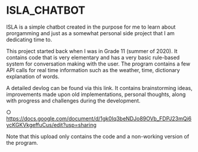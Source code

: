 # ISLA_CHATBOT

ISLA is a simple chatbot created in the purpose for me to learn about prorgamming and just as a somewhat personal side project that I am dedicating time to. 

This project started back when I was in Grade 11 (summer of 2020). It contains code that is very elementary and has a very basic rule-based system for conversation making with the user. The program contains a few API calls for real time information such as the weather, time, dictionary explanation of words. 


A detailed devlog can be found via this link. It contains brainstorming ideas, improvements made upon old implementations, personal thoughts, along with progress and challenges during the development. 

○ https://docs.google.com/document/d/1gk0Iq3beNDJo89OVb_FDPJ23mQi6ycKGKVkgeffuCus/edit?usp=sharing


Note that this upload only contains the code and a non-working version of the program. 
